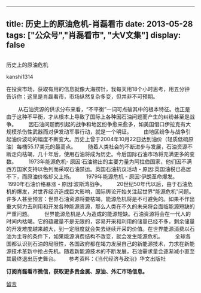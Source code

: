 
---
title:  历史上的原油危机-肖磊看市
date: 2013-05-28
tags: ["公众号","肖磊看市", "大V文集"]
display: false
---


## 



历史上的原油危机




kanshi1314




在投资市场，获取有用的信息就像大海捞针，我每天用18个小时思考，用五分钟告诉你；这里是肖磊看市，市场纵然复杂多变，但并非不可预期。


 

 &nbsp; &nbsp; &nbsp; &nbsp; 从石油资源的供求分布来看，“不平衡”一词可点破其中的根本特征。也正是由于这种不平衡，才从根本上导致了国际上各种因石油问题而产生的纠纷甚至是战争。 &nbsp; &nbsp; &nbsp; &nbsp;因石油问题而引起的战争和地区纷争愈来愈多，如美国借口伊拉克有大规模杀伤性武器而对伊发动军事行动，就是一个明证。 &nbsp; &nbsp; &nbsp; &nbsp;由地区纷争与战争引起油价波动的幅度不断变大。历史上曾于2004年10月22日达到油价（轻质低硫原油）每桶55.17美元的最高点。 &nbsp; &nbsp; &nbsp; &nbsp;随着人类社会的不断进步与发展，石油资源不断走向枯竭，几十年后，使用石油将成为历史。今后国际石油市场将充满更多的变数。 &nbsp; &nbsp; &nbsp; &nbsp;1973年能源危机- 原因∶石油输出的主要力量为阿拉伯国家，他们因不满西方国家支持以色列而采取石油禁运。英国石油抗议活动 - 原因∶英国油税已高居不下，而原油价格却又上扬。 &nbsp; &nbsp; &nbsp; &nbsp;1979年能源危机 - 原因∶伊朗革命爆发。 &nbsp; &nbsp; &nbsp; &nbsp;1990年石油价格暴涨 - 原因∶波斯湾战争。 &nbsp; &nbsp; &nbsp; &nbsp;20世纪50年代以后，由于石油危机的爆发，对世界经济造成巨大影响，国际舆论开始关注起世界“能源危机”问题。许多人甚至预言：世界石油资源将要枯竭，能源危机将是不可避免的。如果不作出重大努力去利用和开发各种能源资源，那么人类在不久的未来将会面临能源短缺的严重问题。 &nbsp; &nbsp; &nbsp; &nbsp;世界能源危机是人为造成的能源短缺。石油资源将会在一代人的时间内枯竭。它的蕴藏量不是无限的，容易开采和利用的储量已经不多，剩余储量的开发难度越来越大，到一定限度就会失去继续开采的价值。在世界能源消费以石油为主导的条件下，如果能源消费结构不改变，就会发生能源危机。 &nbsp; &nbsp; &nbsp; &nbsp;全球各国都认识到石油的局限性，各国政府都在竭力发展自己的新能源技术，力求在新能源技术革新中抢占先机。随着新能源技术的不断发展，石油需求量会逐渐减小直至其最终退出历史舞台。 &nbsp; &nbsp; &nbsp; 参考资料：《当代经济与政治》华文出版社

 

 

**订阅肖磊看市微信，获取更多贵金属、原油、外汇市场信息。**









[留言](javascript:;)


